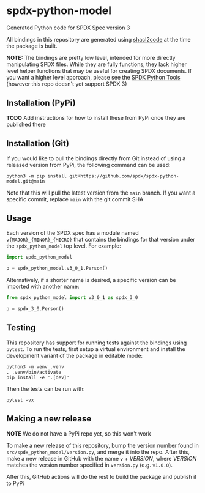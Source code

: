 # spdx-python-model

Generated Python code for SPDX Spec version 3

All bindings in this repository are generated using
[shacl2code](https://github.com/JPEWdev/shacl2code) at the time the package is
built.

**NOTE:** The bindings are pretty low level, intended for more directly
manipulating SPDX files. While they are fully functions, they lack higher level
helper functions that may be useful for creating SPDX documents. If you want a
higher level approach, please see the
[SPDX Python Tools](https://github.com/spdx/tools-python) (however this repo
doesn't yet support SPDX 3)

## Installation (PyPi)

**TODO** Add instructions for how to install these from PyPi once they are published there

## Installation (Git)

If you would like to pull the bindings directly from Git instead of using a
released version from PyPi, the following command can be used:

```shell
python3 -m pip install git+https://github.com/spdx/spdx-python-model.git@main
```

Note that this will pull the latest version from the `main` branch. If you want
a specific commit, replace `main` with the git commit SHA

## Usage

Each version of the SPDX spec has a module named `v{MAJOR}_{MINOR}_{MICRO}`
that contains the bindings for that version under the `spdx_python_model` top
level. For example:

```python
import spdx_python_model

p = spdx_python_model.v3_0_1.Person()
```

Alternatively, if a shorter name is desired, a specific version can be imported
with another name:

```python
from spdx_python_model import v3_0_1 as spdx_3_0

p = spdx_3_0.Person()
```

## Testing

This repository has support for running tests against the bindings using `pytest`.
To run the tests, first setup a virtual environment and install the development
variant of the package in editable mode:

```shell
python3 -m venv .venv
. .venv/bin/activate
pip install -e '.[dev]'
```

Then the tests can be run with:

```shell
pytest -vx
```

## Making a new release

**NOTE** We do not have a PyPi repo yet, so this won't work

To make a new release of this repository, bump the version number found in
`src/spdx_python_model/version.py`, and merge it into the repo. After this,
make a new release in GitHub with the name `v` + *VERSION*, where *VERSION*
matches the version number specified in `version.py` (e.g. `v1.0.0`).

After this, GitHub actions will do the rest to build the package and publish it
to PyPi
